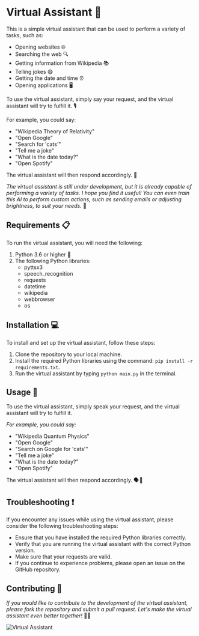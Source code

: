 # Virtual Assistant 🤖

This is a simple virtual assistant that can be used to perform a variety of tasks, such as:

- Opening websites 🌐
- Searching the web 🔍
- Getting information from Wikipedia 📚
- Telling jokes 😄
- Getting the date and time ⏰
- Opening applications 🖥️

To use the virtual assistant, simply say your request, and the virtual assistant will try to fulfill it. 🎙️

For example, you could say:
- "Wikipedia Theory of Relativity"
- "Open Google"
- "Search for 'cats'"
- "Tell me a joke"
- "What is the date today?"
- "Open Spotify"

The virtual assistant will then respond accordingly. 💬

_*The virtual assistant is still under development, but it is already capable of performing a variety of tasks. I hope you find it useful! You can even train this AI to perform custom actions, such as sending emails or adjusting brightness, to suit your needs.*_ 🚀

## Requirements 📋

To run the virtual assistant, you will need the following:

1. Python 3.6 or higher 🐍
2. The following Python libraries:
   - pyttsx3
   - speech_recognition
   - requests
   - datetime
   - wikipedia
   - webbrowser
   - os

## Installation 💻

To install and set up the virtual assistant, follow these steps:

1. Clone the repository to your local machine.
2. Install the required Python libraries using the command: `pip install -r requirements.txt`.
3. Run the virtual assistant by typing `python main.py` in the terminal.

## Usage 🚀

To use the virtual assistant, simply speak your request, and the virtual assistant will try to fulfill it.

*For example, you could say:*
- "Wikipedia Quantum Physics"
- "Open Google"
- "Search on Google for 'cats'"
- "Tell me a joke"
- "What is the date today?"
- "Open Spotify"

The virtual assistant will then respond accordingly. 🗣️💬

## Troubleshooting ❗

If you encounter any issues while using the virtual assistant, please consider the following troubleshooting steps:

- Ensure that you have installed the required Python libraries correctly.
- Verify that you are running the virtual assistant with the correct Python version.
- Make sure that your requests are valid.
- If you continue to experience problems, please open an issue on the GitHub repository.

## Contributing 🤝

_*If you would like to contribute to the development of the virtual assistant, please fork the repository and submit a pull request. Let's make the virtual assistant even better together!*_ 🌟🎉

![Virtual Assistant](https://iili.io/Hrt2Ggn.gif)

